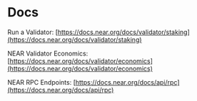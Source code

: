 # Docs

Run a Validator: [https://docs.near.org/docs/validator/staking](https://docs.near.org/docs/validator/staking)

NEAR Validator Economics: [https://docs.near.org/docs/validator/economics](https://docs.near.org/docs/validator/economics)

NEAR RPC Endpoints: [https://docs.near.org/docs/api/rpc](https://docs.near.org/docs/api/rpc)

